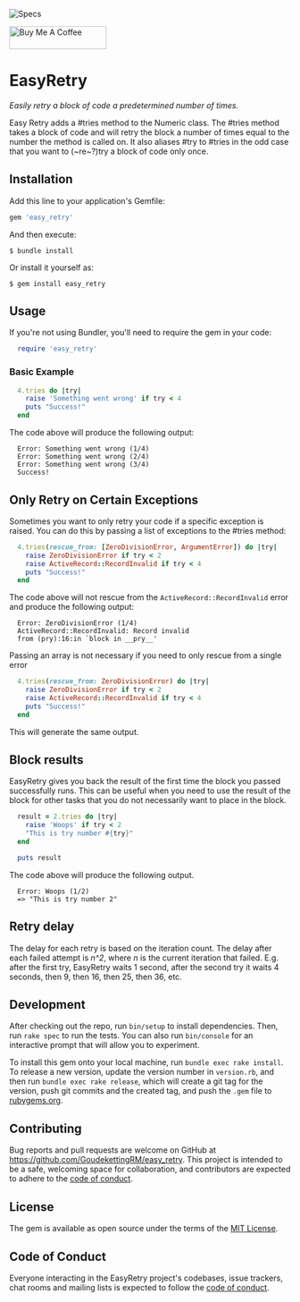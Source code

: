 ![Specs](https://github.com/goudekettingrm/easy_retry/actions/workflows/main.yml/badge.svg)

<a href="https://www.buymeacoffee.com/goudekettingrm" target="_blank"><img src="https://cdn.buymeacoffee.com/buttons/default-blue.png" alt="Buy Me A Coffee" height="41" width="174"></a>

# EasyRetry

<i>Easily retry a block of code a predetermined number of times.</i>

Easy Retry adds a #tries method to the Numeric class. The #tries method takes a block of code and will retry the block a number of times equal to the number the method is called on. It also aliases #try to #tries in the odd case that you want to (~re~?)try a block of code only once.

## Installation

Add this line to your application's Gemfile:

```ruby
gem 'easy_retry'
```

And then execute:

    $ bundle install

Or install it yourself as:

    $ gem install easy_retry

## Usage

If you're not using Bundler, you'll need to require the gem in your code:
```rb
  require 'easy_retry'
```

### Basic Example

```rb
  4.tries do |try|
    raise 'Something went wrong' if try < 4
    puts "Success!"
  end
```

The code above will produce the following output:

```
  Error: Something went wrong (1/4)
  Error: Something went wrong (2/4)
  Error: Something went wrong (3/4)
  Success!
```

## Only Retry on Certain Exceptions

Sometimes you want to only retry your code if a specific exception is raised. You can do this by passing a list of exceptions to the #tries method:

```rb
  4.tries(rescue_from: [ZeroDivisionError, ArgumentError]) do |try|
    raise ZeroDivisionError if try < 2
    raise ActiveRecord::RecordInvalid if try < 4
    puts "Success!"
  end
```

The code above will not rescue from the `ActiveRecord::RecordInvalid` error and produce the following output:

```
  Error: ZeroDivisionError (1/4)
  ActiveRecord::RecordInvalid: Record invalid
  from (pry):16:in `block in __pry__'
```

Passing an array is not necessary if you need to only rescue from a single error

```rb
  4.tries(rescue_from: ZeroDivisionError) do |try|
    raise ZeroDivisionError if try < 2
    raise ActiveRecord::RecordInvalid if try < 4
    puts "Success!"
  end
```

This will generate the same output.

## Block results

EasyRetry gives you back the result of the first time the block you passed successfully runs. This can be useful when you need to use the result of the block for other tasks that you do not necessarily want to place in the block.

```rb
  result = 2.tries do |try|
    raise 'Woops' if try < 2
    "This is try number #{try}"
  end

  puts result
```

The code above will produce the following output.

```
  Error: Woops (1/2)
  => "This is try number 2"
```

## Retry delay

The delay for each retry is based on the iteration count. The delay after each failed attempt is _n^2_, where _n_ is the current iteration that failed. E.g. after the first try, EasyRetry waits 1 second, after the second try it waits 4 seconds, then 9, then 16, then 25, then 36, etc.

## Development

After checking out the repo, run `bin/setup` to install dependencies. Then, run `rake spec` to run the tests. You can also run `bin/console` for an interactive prompt that will allow you to experiment.

To install this gem onto your local machine, run `bundle exec rake install`. To release a new version, update the version number in `version.rb`, and then run `bundle exec rake release`, which will create a git tag for the version, push git commits and the created tag, and push the `.gem` file to [rubygems.org](https://rubygems.org).

## Contributing

Bug reports and pull requests are welcome on GitHub at https://github.com/GoudekettingRM/easy_retry. This project is intended to be a safe, welcoming space for collaboration, and contributors are expected to adhere to the [code of conduct](https://github.com/GoudekettingRM/easy_retry/blob/main/CODE_OF_CONDUCT.md).

## License

The gem is available as open source under the terms of the [MIT License](https://opensource.org/licenses/MIT).

## Code of Conduct

Everyone interacting in the EasyRetry project's codebases, issue trackers, chat rooms and mailing lists is expected to follow the [code of conduct](https://github.com/GoudekettingRM/easy_retry/blob/main/CODE_OF_CONDUCT.md).
